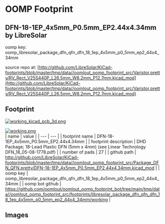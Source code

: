 # OOMP Footprint  
## DFN-18-1EP_4x5mm_P0.5mm_EP2.44x4.34mm  by LibreSolar  
  
oomp key: oomp_libresolar_package_dfn_qfn_dfn_18_1ep_4x5mm_p0_5mm_ep2_44x4_34mm  
  
source repo at: [http://github.com/LibreSolar/KiCad-footprints/blob/master/tmp/data//oomlout_oomp_footprint_src/Varistor.pretty/RV_Rect_V25S440P_L26.5mm_W8.2mm_P12.7mm.kicad_mod](http://github.com/LibreSolar/KiCad-footprints/blob/master/tmp/data//oomlout_oomp_footprint_src/Varistor.pretty/RV_Rect_V25S440P_L26.5mm_W8.2mm_P12.7mm.kicad_mod)  
## Footprint  
  
[![working_kicad_pcb_3d.png](working_kicad_pcb_3d_600.png)](working_kicad_pcb_3d.png)  
  
[![working.png](working_600.png)](working.png)  
| name | value | 
| --- | --- | 
| footprint name | DFN-18-1EP_4x5mm_P0.5mm_EP2.44x4.34mm | 
| footprint description | DHD Package; 18-Lead Plastic DFN (5mm x 4mm) (see Linear Technology DFN_18_05-08-1778.pdf) | 
| number of pads | 27 | 
| github path | http://github.com/LibreSolar/KiCad-footprints/blob/master/tmp/data//oomlout_oomp_footprint_src/Package_DFN_QFN.pretty/DFN-18-1EP_4x5mm_P0.5mm_EP2.44x4.34mm.kicad_mod | 
| oomp key | oomp_libresolar_package_dfn_qfn_dfn_18_1ep_4x5mm_p0_5mm_ep2_44x4_34mm | 
| oomp bot github | https://github.com/oomlout/oomlout_oomp_footprint_bot/tree/main/tmp/data//oomlout_oomp_footprint_src/footprints/libresolar_package_dfn_qfn_dfn_18_1ep_4x5mm_p0_5mm_ep2_44x4_34mm/working | 
## Images  
